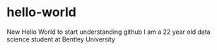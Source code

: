 # hello-world
New Hello World to start understanding github
I am a 22 year old data science student at Bentley University
